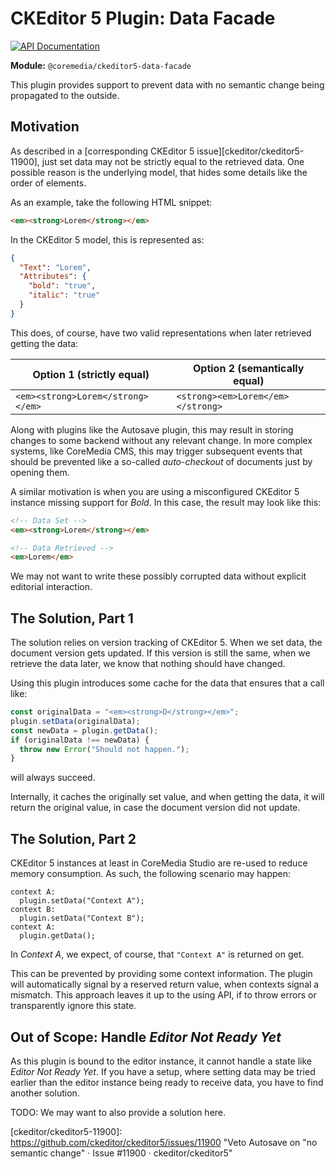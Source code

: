 # CKEditor 5 Plugin: Data Facade

[![API Documentation][docs:api:badge]][docs:api]

[docs:api]: <https://coremedia.github.io/ckeditor-plugins/docs/api/modules/ckeditor5_coremedia_richtext.html> "@coremedia/ckeditor5-data-facade"
[docs:api:badge]: <https://img.shields.io/badge/docs-%F0%9F%93%83%20API-informational?style=for-the-badge>

**Module:** `@coremedia/ckeditor5-data-facade`

This plugin provides support to prevent data with no semantic change being
propagated to the outside.

## Motivation

As described in a [corresponding CKEditor 5 issue][ckeditor/ckeditor5-11900],
just set data may not be strictly equal to the retrieved data. One possible
reason is the underlying model, that hides some details like the order of
elements.

As an example, take the following HTML snippet:

```html
<em><strong>Lorem</strong></em>
```

In the CKEditor 5 model, this is represented as:

```json
{
  "Text": "Lorem",
  "Attributes": {
    "bold": "true",
    "italic": "true"
  }
}
```

This does, of course, have two valid representations when later retrieved
getting the data:

| Option 1 (strictly equal)         | Option 2 (semantically equal)     |
|-----------------------------------|-----------------------------------|
| `<em><strong>Lorem</strong></em>` | `<strong><em>Lorem</em></strong>` |

Along with plugins like the Autosave plugin, this may result in storing changes
to some backend without any relevant change. In more complex systems, like
CoreMedia CMS, this may trigger subsequent events that should be prevented like
a so-called _auto-checkout_ of documents just by opening them.

A similar motivation is when you are using a misconfigured CKEditor 5 instance
missing support for _Bold_. In this case, the result may look like this:

```html
<!-- Data Set -->
<em><strong>Lorem</strong></em>

<!-- Data Retrieved -->
<em>Lorem</em>
```
We may not want to write these possibly corrupted data without explicit
editorial interaction.

## The Solution, Part 1

The solution relies on version tracking of CKEditor 5. When we set data, the
document version gets updated. If this version is still the same, when we
retrieve the data later, we know that nothing should have changed.

Using this plugin introduces some cache for the data that ensures that a call
like:

```typescript
const originalData = "<em><strong>D</strong></em>";
plugin.setData(originalData);
const newData = plugin.getData();
if (originalData !== newData) {
  throw new Error("Should not happen.");
}
```

will always succeed.

Internally, it caches the originally set value, and when getting the data, it
will return the original value, in case the document version did not update.

## The Solution, Part 2

CKEditor 5 instances at least in CoreMedia Studio are re-used to reduce memory
consumption. As such, the following scenario may happen:

```text
context A:
  plugin.setData("Context A");
context B:
  plugin.setData("Context B");
context A:
  plugin.getData();
```

In _Context A_, we expect, of course, that `"Context A"` is returned on get.

This can be prevented by providing some context information. The plugin will
automatically signal by a reserved return value, when contexts signal a
mismatch. This approach leaves it up to the using API, if to throw errors or
transparently ignore this state.

## Out of Scope: Handle _Editor Not Ready Yet_

As this plugin is bound to the editor instance, it cannot handle a state like
_Editor Not Ready Yet_. If you have a setup, where setting data may be tried
earlier than the editor instance being ready to receive data, you have to find
another solution.

TODO: We may want to also provide a solution here.

[ckeditor/ckeditor5-11900]: <https://github.com/ckeditor/ckeditor5/issues/11900> "Veto Autosave on "no semantic change" · Issue #11900 · ckeditor/ckeditor5"
